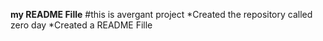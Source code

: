 **my README Fille**
#this is avergant project
*Created the repository called zero day
*Created a README Fille
